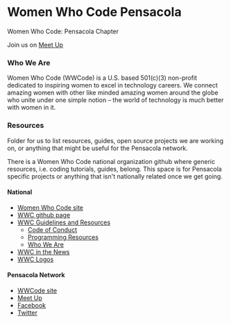# Women Who Code Pensacola
Women Who Code: Pensacola Chapter

Join us on [Meet Up](http://www.meetup.com/Women-Who-Code-Pensacola/)

### Who We Are
Women Who Code (WWCode) is a U.S. based 501(c)(3) non-profit dedicated to inspiring women to excel in technology careers. We connect amazing women with other like minded amazing women around the globe who unite under one simple notion – the world of technology is much better with women in it.

### Resources
Folder for us to list resources, guides, open source projects we are working on, or anything that might be useful for the Pensacola network.

There is a Women Who Code national organization github where generic resources, i.e. coding tutorials, guides, belong. This space is for Pensacola specific projects or anything that isn't nationally related once we get going.

#### National

* [Women Who Code site](https://www.womenwhocode.com/)  
* [WWC github page](https://github.com/WomenWhoCode)  
* [WWC Guidelines and Resources](https://github.com/WomenWhoCode/guidelines-resources)  
	* [Code of Conduct](https://github.com/WomenWhoCode/guidelines-resources/blob/master/code_of_conduct.md)
	* [Programming Resources](https://github.com/WomenWhoCode/guidelines-resources/blob/master/learn_to_program.md)
	* [Who We Are](https://github.com/WomenWhoCode/guidelines-resources/blob/master/who_we_are.md) 
* [WWC in the News](https://github.com/WomenWhoCode/WWCodeInTheNews)
* [WWC Logos](https://github.com/WomenWhoCode/WWC-Assets/tree/master/logos)

#### Pensacola Network
* [WWCode site](https://www.womenwhocode.com/pensacola)
* [Meet Up](http://www.meetup.com/Women-Who-Code-Pensacola/)
* [Facebook](https://www.facebook.com/groups/wwcodepensacola/)
* [Twitter](https://twitter.com/wwcodepensacola)
